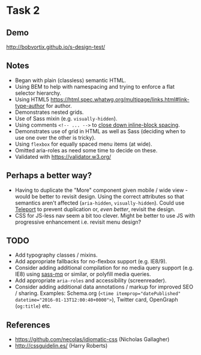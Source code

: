 # Task 2

## Demo

http://bobvortix.github.io/s-design-test/

## Notes

- Began with plain (classless) semantic HTML.
- Using BEM to help with namespacing and trying to enforce a flat selector hierarchy.
- Using HTML5 https://html.spec.whatwg.org/multipage/links.html#link-type-author for author.
- Demonstrates nested grids.
- Use of Sass mixin (e.g. `visually-hidden`).
- Using comments `<!-- ... -->` to [close down inline-block spacing](https://css-tricks.com/fighting-the-space-between-inline-block-elements/).
- Demonstrates use of grid in HTML as well as Sass (deciding when to use one over the other is tricky).
- Using `flexbox` for equally spaced menu items (at wide).
- Omitted aria-roles as need some time to decide on these.
- Validated with https://validator.w3.org/

## Perhaps a better way?

- Having to duplicate the "More" component given mobile / wide view - would be better to revisit design. Using the correct attributes so that semantics aren't affected (`aria-hidden`, `visually-hidden`). Could use [Teleport](http://bbc.github.io/teleport/) to prevent duplication or, *even better*, revisit the design.
- CSS for JS-less nav seem a bit too clever. Might be better to use JS with progressive enhancement i.e. revisit menu design?

## TODO

- Add typography classes / mixins.
- Add appropriate fallbacks for no-flexbox support (e.g. IE8/9).
- Consider adding additional compilation for no media query support (e.g. IE8) using [sass-mq](https://github.com/sass-mq/sass-mq) or similar, or polyfill media queries.
- Add appropriate `aria-roles` and accessibility (screenreader).
- Consider adding additional data annotations / markup for improved SEO / sharing. Examples: Schema.org (`<time itemprop="datePublished" datetime="2016-01-13T12:00:40+0000">`), Twitter card, OpenGraph (`og:title`) etc.

## References

- https://github.com/necolas/idiomatic-css (Nicholas Gallagher)
- http://cssguidelin.es/ (Harry Roberts)